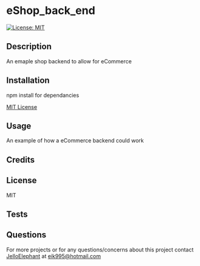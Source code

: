 # eShop_back_end
[![License: MIT](https://img.shields.io/badge/License-MIT-yellow.svg)](https://opensource.org/licenses/MIT)
## Description
An emaple shop backend to allow for eCommerce


## Installation
npm install for dependancies

[MIT License](https://choosealicense.com/licenses/mit/)

## Usage
An example of how a eCommerce backend could work

## Credits


## License
MIT

## Tests


## Questions
For more projects or for any questions/concerns about this project contact [JelloElephant](https://github.com/JelloElephant) at [eik995@hotmail.com](eik995@hotmail.com)


